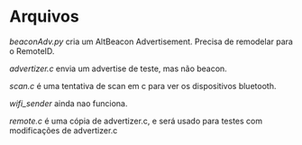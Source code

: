# Arquivos
*beaconAdv.py* cria um AltBeacon Advertisement. Precisa de remodelar para o RemoteID.

*advertizer.c* envia um advertise de teste, mas não beacon.

*scan.c* é uma tentativa de scan em c para ver os dispositivos bluetooth.

*wifi_sender* ainda nao funciona.

*remote.c* é uma cópia de advertizer.c, e será usado para testes com modificações de advertizer.c
